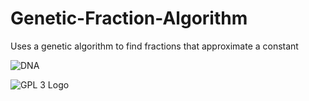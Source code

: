 # Genetic-Fraction-Algorithm
Uses a genetic algorithm to find fractions that approximate a constant

![DNA](http://www.obitko.com/tutorials/genetic-algorithms/images/lbdna10p.gif)

![GPL 3 Logo](http://www.gnu.org/graphics/gplv3-127x51.png)
